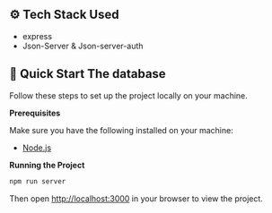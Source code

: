 ## <a name="tech-stack">⚙️ Tech Stack Used</a>

- express
- Json-Server & Json-server-auth

## <a name="quick-start">🤸 Quick Start The database</a>

Follow these steps to set up the project locally on your machine.

**Prerequisites**

Make sure you have the following installed on your machine:

- [Node.js](https://nodejs.org/en)

**Running the Project**

```bash
npm run server
```

Then open [http://localhost:3000](http://localhost:3000) in your browser to view the project.
